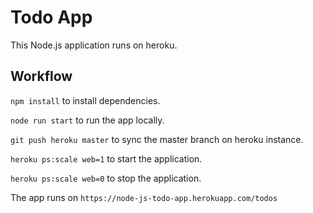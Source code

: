 # Todo App
This Node.js application runs on heroku.

## Workflow
`npm install` to install dependencies.

`node run start` to run the app locally.

`git push heroku master` to sync the master branch on heroku instance.

`heroku ps:scale web=1` to start the application.

`heroku ps:scale web=0` to stop the application.

The app runs on `https://node-js-todo-app.herokuapp.com/todos`